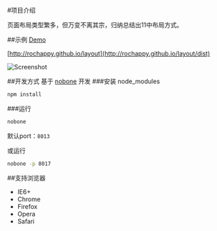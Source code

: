 #项目介绍

页面布局类型繁多，但万变不离其宗，归纳总结出11中布局方式。

##示例 [Demo](http://rochappy.github.io/layout/dist)

[http://rochappy.github.io/layout](http://rochappy.github.io/layout/dist)

![Screenshot](https://raw.githubusercontent.com/rochappy/layout/master/docs/img/basic.jpg)

##开发方式
基于 [nobone](http://github.com/ysmood/nobone) 开发
###安装 node_modules
```bash
npm install
```

###运行
```bash
nobone
```
默认port：`8013`

或运行
```bash
nobone -p 8017
```

##支持浏览器
- IE6+
- Chrome
- Firefox
- Opera
- Safari